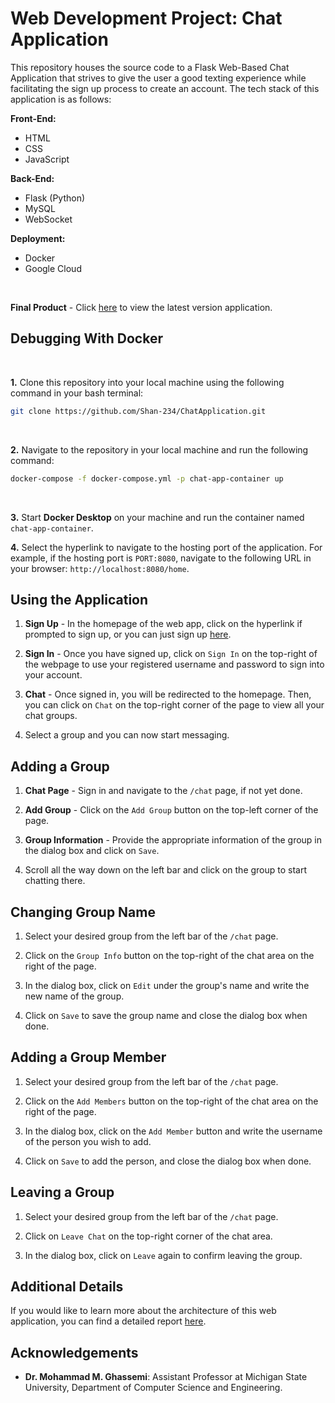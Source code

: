 # Web Development Project: Chat Application

This repository houses the source code to a Flask Web-Based Chat Application that strives to give the user a good texting experience while facilitating the sign up process to create an account. The tech stack of this application is as follows:

**Front-End:**
* HTML
* CSS
* JavaScript

**Back-End:**
* Flask (Python)
* MySQL
* WebSocket

**Deployment:**
* Docker
* Google Cloud

<br>

**Final Product** - Click <a href="https://chat-app-524031479607.us-central1.run.app" target="_blank">here</a> to view the latest version application.

## Debugging With Docker

<br>

**1.** Clone this repository into your local machine using the following command in your bash terminal:

```bash
git clone https://github.com/Shan-234/ChatApplication.git
```

<br>

**2.** Navigate to the repository in your local machine and run the following command:

```bash
docker-compose -f docker-compose.yml -p chat-app-container up
```

<br>

**3.** Start **Docker Desktop** on your machine and run the container named `chat-app-container`.

**4.** Select the hyperlink to navigate to the hosting port of the application. For example, if the hosting port is `PORT:8080`, navigate to the following URL in your browser: `http://localhost:8080/home`.

## Using the Application

1. **Sign Up** -  In the homepage of the web app, click on the hyperlink if prompted to sign up, or you can just sign up <a href="https://chat-app-524031479607.us-central1.run.app/sign_up" target="_blank">here</a>.

2. **Sign In** - Once you have signed up, click on `Sign In` on the top-right of the webpage to use your registered username and password to sign into your account.

3. **Chat** - Once signed in, you will be redirected to the homepage. Then, you can click on `Chat` on the top-right corner of the page to view all your chat groups.

4. Select a group and you can now start messaging.

## Adding a Group

1. **Chat Page** - Sign in and navigate to the `/chat` page, if not yet done.

2. **Add Group** - Click on the `Add Group` button on the top-left corner of the page.

3. **Group Information** - Provide the appropriate information of the group in the dialog box and click on `Save`.

4. Scroll all the way down on the left bar and click on the group to start chatting there.

## Changing Group Name

1. Select your desired group from the left bar of the `/chat` page.

2. Click on the `Group Info` button on the top-right of the chat area on the right of the page.

3. In the dialog box, click on `Edit` under the group's name and write the new name of the group.

4. Click on `Save` to save the group name and close the dialog box when done.

## Adding a Group Member

1. Select your desired group from the left bar of the `/chat` page.

2. Click on the `Add Members` button on the top-right of the chat area on the right of the page.

3. In the dialog box, click on the `Add Member` button and write the username of the person you wish to add.

4. Click on `Save` to add the person, and close the dialog box when done.

## Leaving a Group

1. Select your desired group from the left bar of the `/chat` page.

2. Click on `Leave Chat` on the top-right corner of the chat area.

3. In the dialog box, click on `Leave` again to confirm leaving the group.

## Additional Details

If you would like to learn more about the architecture of this web application, you can find a detailed report <a href="https://drive.google.com/file/d/1K9PvmZqyeo_xEBcziMdZneprNaRltqto/view?usp=drive_link" target="_blank">here</a>.

## Acknowledgements

* **Dr. Mohammad M. Ghassemi**: Assistant Professor at Michigan State University, Department of Computer Science and Engineering.